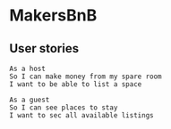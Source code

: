 # MakersBnB


User stories
---

```
As a host
So I can make money from my spare room
I want to be able to list a space

As a guest
So I can see places to stay
I want to sec all available listings
```

